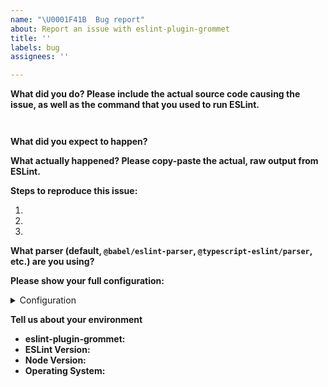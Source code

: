 ```yaml
---
name: "\U0001F41B  Bug report"
about: Report an issue with eslint-plugin-grommet
title: ''
labels: bug
assignees: ''

---
```


<!--
    Note that leaving sections blank will make it difficult for us to troubleshoot and we may have to close the issue.
-->

**What did you do? Please include the actual source code causing the issue, as well as the command that you used to run ESLint.**

<!-- Paste the source code below: -->
```js

```

<!-- Paste the command you used to run ESLint: -->
```bash

```

**What did you expect to happen?**


**What actually happened? Please copy-paste the actual, raw output from ESLint.**


**Steps to reproduce this issue:**

<!-- Please tell us exactly how to see the issue you're describing -->

1. 
2. 
3. 

**What parser (default, `@babel/eslint-parser`, `@typescript-eslint/parser`, etc.) are you using?**

<!-- if you are using a parser other than ESLint's default, please try using the default parser to verify if the issue is parser-specific -->

**Please show your full configuration:**

<details>
<summary>Configuration</summary>

<!-- Paste your configuration below: -->
```js

```

</details>

**Tell us about your environment**

* **eslint-plugin-grommet:**
* **ESLint Version:**
* **Node Version:**
* **Operating System:** 

<!-- This issue template was inspired by Eslint -->
